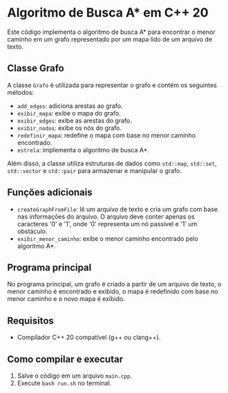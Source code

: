 # Algoritmo de Busca A* em C++ 20

Este código implementa o algoritmo de busca A* para encontrar o menor caminho em um grafo representado por um mapa lido de um arquivo de texto.

## Classe Grafo

A classe `Grafo` é utilizada para representar o grafo e contém os seguintes métodos:

- `add_edges`: adiciona arestas ao grafo.
- `exibir_mapa`: exibe o mapa do grafo.
- `exibir_edges`: exibe as arestas do grafo.
- `exibir_nodos`: exibe os nós do grafo.
- `redefinir_mapa`: redefine o mapa com base no menor caminho encontrado.
- `estrela`: implementa o algoritmo de busca A\*.

Além disso, a classe utiliza estruturas de dados como `std::map`, `std::set`, `std::vector` e `std::pair` para armazenar e manipular o grafo.

## Funções adicionais

- `createGraphFromFile`: lê um arquivo de texto e cria um grafo com base nas informações do arquivo. O arquivo deve conter apenas os caracteres '0' e '1', onde '0' representa um nó passível e '1' um obstáculo.
- `exibir_menor_caminho`: exibe o menor caminho encontrado pelo algoritmo A\*.

## Programa principal

No programa principal, um grafo é criado a partir de um arquivo de texto, o menor caminho é encontrado e exibido, o mapa é redefinido com base no menor caminho e o novo mapa é exibido.

## Requisitos

- Compilador C++ 20 compatível (g++ ou clang++).

## Como compilar e executar

1. Salve o código em um arquivo `main.cpp`.
2. Execute `bash run.sh` no terminal.
